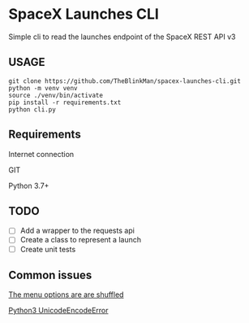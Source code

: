 # SpaceX Launches CLI

Simple cli to read the launches endpoint of the SpaceX REST API v3

## USAGE

```
git clone https://github.com/TheBlinkMan/spacex-launches-cli.git
python -m venv venv
source ./venv/bin/activate
pip install -r requirements.txt
python cli.py
```

## Requirements

Internet connection

GIT

Python 3.7+

## TODO

- [ ] Add a wrapper to the requests api
- [ ] Create a class to represent a launch
- [ ] Create unit tests

## Common issues

[The menu options are are shuffled](https://stackoverflow.com/questions/39980323/are-dictionaries-ordered-in-python-3-6/39980744)

[Python3 UnicodeEncodeError](https://medium.com/@diewland/python3-unicodeencodeerror-ascii-codec-can-t-encode-characters-in-position-0-9-ordinal-not-in-70ce922c552)
